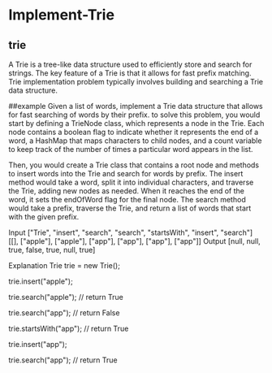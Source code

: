 # Implement-Trie

## trie
A Trie is a tree-like data structure used to efficiently store and search for strings. The key feature of a Trie is that it allows for fast prefix matching. Trie implementation problem typically involves building and searching a Trie data structure.

##example 
Given a list of words, implement a Trie data structure that allows for fast searching of words by their prefix.
to solve this problem, you would start by defining a TrieNode class, which represents a node in the Trie. Each node contains a boolean flag to indicate whether it represents the end of a word, a HashMap that maps characters to child nodes, and a count variable to keep track of the number of times a particular word appears in the list.

Then, you would create a Trie class that contains a root node and methods to insert words into the Trie and search for words by prefix. The insert method would take a word, split it into individual characters, and traverse the Trie, adding new nodes as needed. When it reaches the end of the word, it sets the endOfWord flag for the final node. The search method would take a prefix, traverse the Trie, and return a list of words that start with the given prefix.

Input
["Trie", "insert", "search", "search", "startsWith", "insert", "search"]
[[], ["apple"], ["apple"], ["app"], ["app"], ["app"], ["app"]]
Output
[null, null, true, false, true, null, true]

Explanation
Trie trie = new Trie();

trie.insert("apple");

trie.search("apple");   // return True

trie.search("app");     // return False

trie.startsWith("app"); // return True

trie.insert("app");

trie.search("app");     // return True
